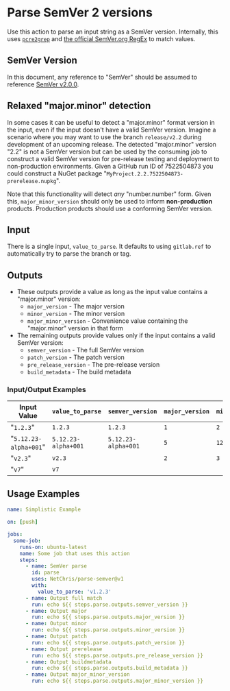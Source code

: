 # Parse SemVer 2 versions

Use this action to parse an input string as a SemVer version.  Internally, this uses [`pcre2grep`](https://www.pcre.org/current/doc/html/pcre2grep.html) and [the official SemVer.org RegEx](https://semver.org/#is-there-a-suggested-regular-expression-regex-to-check-a-semver-string) to match values.

## SemVer Version

In this document, any reference to "SemVer" should be assumed to reference [SemVer v2.0.0](https://semver.org/spec/v2.0.0.html).

## Relaxed "major.minor" detection

In some cases it can be useful to detect a "major.minor" format version in the input, even if the input doesn't have a valid SemVer version.  Imagine a scenario where you may want to use the branch `release/v2.2` during development of an upcoming release.  The detected "major.minor" version "2.2" is not a SemVer version but can be used by the consuming job to construct a valid SemVer version for pre-release testing and deployment to non-production environments.  Given a GitHub run ID of 7522504873 you could construct a NuGet package "`MyProject.2.2.7522504873-prerelease.nupkg`".

Note that this functionality will detect _any_ "number.number" form.  Given this, `major_minor_version` should only be used to inform **non-production** products.  Production products should use a conforming SemVer version.

## Input

There is a single input, `value_to_parse`.  It defaults to using `gitlab.ref` to automatically try to parse the branch or tag.

## Outputs

- These outputs provide a value as long as the input value contains a "major.minor" version:
  - `major_version` - The major version
  - `minor_version` - The minor version
  - `major_minor_version` - Convenience value containing the "major.minor" version in that form
- The remaining outputs provide values only if the input contains a valid SemVer version:
  - `semver_version` - The full SemVer version
  - `patch_version` - The patch version
  - `pre_release_version` - The pre-release version
  - `build_metadata` - The build metadata

### Input/Output Examples

| Input Value           | `value_to_parse`    | `semver_version`            | `major_version` | `minor_version` | `major_minor_version` | `patch_version` | `pre_release_version` | `build_metadata` |
| ---                   | ---                 | ---                         | ---             | ---             | ---                   | ---             | ---                   | ---              |
| "`1.2.3`"             | `1.2.3`             | `1.2.3`                     | `1`             | `2`             | `1.2`                 | `3`             | _<EMPTY>_             | _<EMPTY>_        |
| "`5.12.23-alpha+001`" | `5.12.23-alpha+001` | `5.12.23-alpha+001`         | `5`             | `12`            | `5.12`                | `23`            | `alpha`               | `001`            |
| "`v2.3`"              | `v2.3`              | _<EMPTY>_                   | `2`             | `3`             | `2.3`                 | _<EMPTY>_       | _<EMPTY>_             | _<EMPTY>_`       |
| "`v7`"                | `v7`                | _<EMPTY>_                   | _<EMPTY>_       | _<EMPTY>_       | _<EMPTY>_             | _<EMPTY>_       | _<EMPTY>_             | _<EMPTY>_`       |

## Usage Examples

``` yml
name: Simplistic Example

on: [push]

jobs:
  some-job:
    runs-on: ubuntu-latest
    name: Some job that uses this action
    steps:
      - name: SemVer parse
        id: parse
        uses: NetChris/parse-semver@v1
        with:
          value_to_parse: 'v1.2.3'
      - name: Output full match
        run: echo ${{ steps.parse.outputs.semver_version }}
      - name: Output major
        run: echo ${{ steps.parse.outputs.major_version }}
      - name: Output minor
        run: echo ${{ steps.parse.outputs.minor_version }}
      - name: Output patch
        run: echo ${{ steps.parse.outputs.patch_version }}
      - name: Output prerelease
        run: echo ${{ steps.parse.outputs.pre_release_version }}
      - name: Output buildmetadata
        run: echo ${{ steps.parse.outputs.build_metadata }}
      - name: Output major_minor_version
        run: echo ${{ steps.parse.outputs.major_minor_version }}
```
